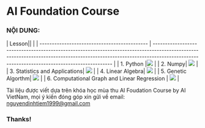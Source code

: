 # **AI Foundation Course**

### **NỘI DUNG:** 

| Lesson||     |
| -------------------------------------------- | ------------------------------------------------------------------------------------------------------------------------------------------------------------------------------------------------------------------------- |
| 1. Python                                    |<a href="https://github.com/NguyenDinhTiem/Python_co_ban" role="button"><img class="notebook-badge-image" src="https://img.shields.io/static/v1?label=&amp;message=View%20On%20GitHub&amp;color=586069&amp;logo=github&amp;labelColor=2f363d"></a>   |
| 2. Numpy| <a href="https://github.com/NguyenDinhTiem/Numpy" role="button"><img class="notebook-badge-image" src="https://img.shields.io/static/v1?label=&amp;message=View%20On%20GitHub&amp;color=586069&amp;logo=github&amp;labelColor=2f363d"></a>   |
| 3. Statistics and Applications| <a href="https://github.com/NguyenDinhTiem/Statistics-and-Applications" role="button"><img class="notebook-badge-image" src="https://img.shields.io/static/v1?label=&amp;message=View%20On%20GitHub&amp;color=586069&amp;logo=github&amp;labelColor=2f363d"></a>   |
| 4. Linear Algebra| <a href="https://github.com/NguyenDinhTiem/Linear_Algebra_and_Applications" role="button"><img class="notebook-badge-image" src="https://img.shields.io/static/v1?label=&amp;message=View%20On%20GitHub&amp;color=586069&amp;logo=github&amp;labelColor=2f363d"></a>   |
| 5. Genetic Algorthm| <a href="https://github.com/NguyenDinhTiem/Genetic_Algorithn" role="button"><img class="notebook-badge-image" src="https://img.shields.io/static/v1?label=&amp;message=View%20On%20GitHub&amp;color=586069&amp;logo=github&amp;labelColor=2f363d"></a>   |
| 6. Computational Graph and Linear Regression |  <a href="https://github.com/NguyenDinhTiem/Computational-Graph-and-Linear-Regression/blob/main/ComputationalGraph%26LinearRegression.ipynb" role="button"><img class="notebook-badge-image" src="https://img.shields.io/static/v1?label=&amp;message=View%20On%20GitHub&amp;color=586069&amp;logo=github&amp;labelColor=2f363d"></a>   |

Tài liệu được viết dựa trên khóa học mùa thu AI Foudation Course by AI VietNam, mọi ý kiến đóng góp xin gửi về email: nguyendinhtiem1999@gmail.com
### Thanks!

